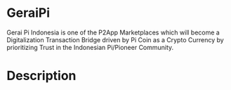 # GeraiPi

Gerai Pi Indonesia is one of the P2App Marketplaces which will become a Digitalization Transaction Bridge driven by Pi Coin as a Crypto Currency by prioritizing Trust in the Indonesian Pi/Pioneer Community. 

# Description
